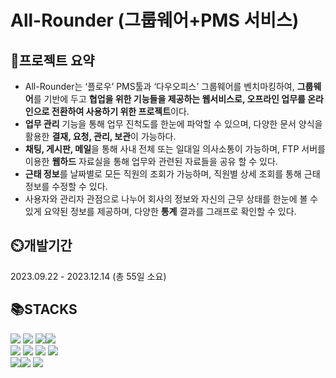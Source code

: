 #  All-Rounder (그룹웨어+PMS 서비스)

##  📝프로젝트 요약
- All-Rounder는 ‘플로우’ PMS툴과 ‘다우오피스’ 그룹웨어를 벤치마킹하여, **그룹웨어**를 기반에 두고 **협업을 위한 기능들을 제공하는 웹서비스로, 오프라인 업무를 온라인으로 전환하여 사용하기 위한 프로젝트**이다.  
- **업무 관리** 기능을 통해 업무 진척도를 한눈에 파악할 수 있으며, 다양한 문서 양식을 활용한 **결재, 요청, 관리, 보관**이 가능하다.  
- **채팅, 게시판, 메일**을 통해 사내 전체 또는 일대일 의사소통이 가능하며, FTP 서버를 이용한 **웹하드** 자료실을 통해 업무와 관련된 자료들을 공유 할 수 있다.  
-  **근태 정보**를 날짜별로 모든 직원의 조회가 가능하며, 직원별 상세 조회를 통해 근태 정보를 수정할 수 있다.  
- 사용자와 관리자 관점으로 나누어 회사의 정보와 자신의 근무 상태를 한눈에 볼 수 있게 요약된 정보를 제공하며, 다양한 **통계** 결과를 그래프로 확인할 수 있다.

## ⏲️개발기간
2023.09.22 - 2023.12.14 (총 55일 소요)

## 📚STACKS
<img src="https://img.shields.io/badge/java-007396?style=for-the-badge&logo=java&logoColor=white"> <img src="https://img.shields.io/badge/html5-E34F26?style=for-the-badge&logo=html5&logoColor=white"> <img src="https://img.shields.io/badge/css-1572B6?style=for-the-badge&logo=css3&logoColor=white"><img src="https://img.shields.io/badge/javascript-F7DF1E?style=for-the-badge&logo=javascript&logoColor=black">
<br>
<img src="https://img.shields.io/badge/jquery-0769AD?style=for-the-badge&logo=jquery&logoColor=white"> <img src="https://img.shields.io/badge/oracle-F80000?style=for-the-badge&logo=oracle&logoColor=white"> <img src="https://img.shields.io/badge/spring-6DB33F?style=for-the-badge&logo=spring&logoColor=white"> <img src="https://img.shields.io/badge/bootstrap-7952B3?style=for-the-badge&logo=bootstrap&logoColor=white">
<br>
<img src="https://img.shields.io/badge/apache tomcat-F8DC75?style=for-the-badge&logo=apachetomcat&logoColor=white"><img src="https://img.shields.io/badge/redmine-B32024?style=for-the-badge&logo=redmine&logoColor=white"> <img src="https://img.shields.io/badge/subversion-809CC9?style=for-the-badge&logo=subversion&logoColor=white">
